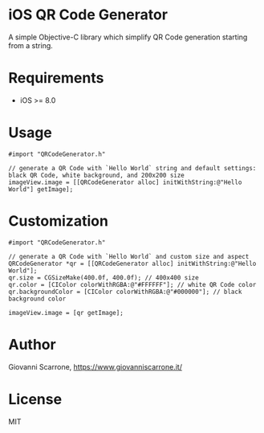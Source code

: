 # iOS QR Code Generator
A simple Objective-C library which simplify QR Code generation starting from a string.

# Requirements
* iOS >= 8.0

# Usage
``` objc
#import "QRCodeGenerator.h"

// generate a QR Code with `Hello World` string and default settings: black QR Code, white background, and 200x200 size
imageView.image = [[QRCodeGenerator alloc] initWithString:@"Hello World"] getImage];
```

# Customization
``` objc
#import "QRCodeGenerator.h"

// generate a QR Code with `Hello World` and custom size and aspect
QRCodeGenerator *qr = [[QRCodeGenerator alloc] initWithString:@"Hello World"];
qr.size = CGSizeMake(400.0f, 400.0f); // 400x400 size
qr.color = [CIColor colorWithRGBA:@"#FFFFFF"]; // white QR Code color
qr.backgroundColor = [CIColor colorWithRGBA:@"#000000"]; // black background color

imageView.image = [qr getImage];
```

# Author
Giovanni Scarrone, <a href='https://www.giovanniscarrone.it/' target='_blank'>https://www.giovanniscarrone.it/</a>

# License
MIT
